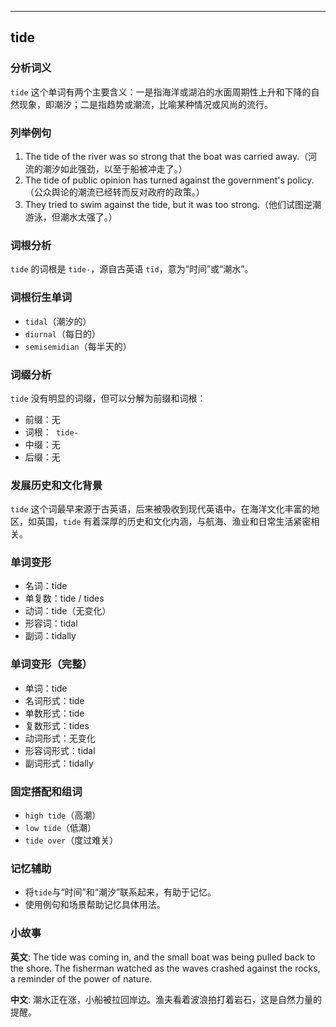 
---------------
## tide
### 分析词义
`tide` 这个单词有两个主要含义：一是指海洋或湖泊的水面周期性上升和下降的自然现象，即潮汐；二是指趋势或潮流，比喻某种情况或风尚的流行。

### 列举例句
1. The tide of the river was so strong that the boat was carried away.（河流的潮汐如此强劲，以至于船被冲走了。）
2. The tide of public opinion has turned against the government's policy.（公众舆论的潮流已经转而反对政府的政策。）
3. They tried to swim against the tide, but it was too strong.（他们试图逆潮游泳，但潮水太强了。）

### 词根分析
`tide` 的词根是 `tide-`，源自古英语 `tīd`，意为“时间”或“潮水”。

### 词根衍生单词
- `tidal`（潮汐的）
- `diurnal`（每日的）
- `semisemidian`（每半天的）

### 词缀分析
`tide` 没有明显的词缀，但可以分解为前缀和词根：
- 前缀：无
- 词根：` tide-`
- 中缀：无
- 后缀：无

### 发展历史和文化背景
`tide` 这个词最早来源于古英语，后来被吸收到现代英语中。在海洋文化丰富的地区，如英国，`tide` 有着深厚的历史和文化内涵，与航海、渔业和日常生活紧密相关。

### 单词变形
- 名词：tide
- 单复数：tide / tides
- 动词：tide（无变化）
- 形容词：tidal
- 副词：tidally

### 单词变形（完整）
- 单词：tide
- 名词形式：tide
- 单数形式：tide
- 复数形式：tides
- 动词形式：无变化
- 形容词形式：tidal
- 副词形式：tidally

### 固定搭配和组词
- `high tide`（高潮）
- `low tide`（低潮）
- `tide over`（度过难关）

### 记忆辅助
- 将`tide`与“时间”和“潮汐”联系起来，有助于记忆。
- 使用例句和场景帮助记忆具体用法。

### 小故事
**英文**:
The tide was coming in, and the small boat was being pulled back to the shore. The fisherman watched as the waves crashed against the rocks, a reminder of the power of nature.

**中文**:
潮水正在涨，小船被拉回岸边。渔夫看着波浪拍打着岩石，这是自然力量的提醒。

